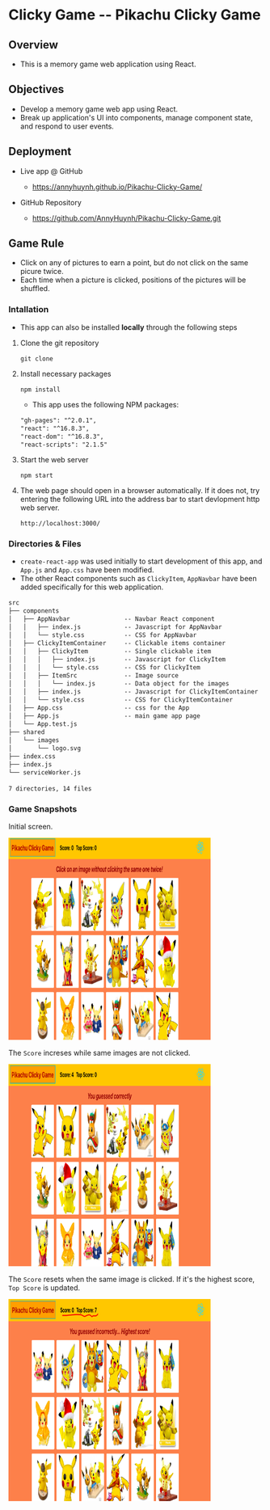 # Clicky Game -- Pikachu Clicky Game

## Overview

* This is a memory game web application using React. 

## Objectives

* Develop a memory game web app using React. 
* Break up application's UI into components, manage component state, and respond to user events.

## Deployment

* Live app @ GitHub 
  * https://annyhuynh.github.io/Pikachu-Clicky-Game/
 
* GitHub Repository
  * https://github.com/AnnyHuynh/Pikachu-Clicky-Game.git

## Game Rule 

* Click on any of pictures to earn a point, but do not click on the same picure twice.
* Each time when a picture is clicked, positions of the pictures will be shuffled.

### Intallation

* This app can also be installed __locally__ through the following steps 

1. Clone the git repository
    ```
    git clone 
    ```
1. Install necessary packages
    ```
    npm install
    ```
    * This app uses the following NPM packages:
    ```
    "gh-pages": "^2.0.1",
    "react": "^16.8.3",
    "react-dom": "^16.8.3",
    "react-scripts": "2.1.5"
    ```
1. Start the web server
    ```
    npm start
    ```
1. The web page should open in a browser automatically. If it does not, try entering the following URL into the address bar to start devlopment http web server.
    ```
    http://localhost:3000/
    ```

### Directories & Files

* `create-react-app` was used initially to start development of this app, and `App.js` and `App.css` have been modified.
* The other React components such as `ClickyItem`, `AppNavbar` have been added specifically for this web application.

```
src
├── components
│   ├── AppNavbar               -- Navbar React component
│   │   ├── index.js            -- Javascript for AppNavbar
│   │   └── style.css           -- CSS for AppNavbar
│   ├── ClickyItemContainer     -- Clickable items container 
│   │   ├── ClickyItem          -- Single clickable item
│   │   │   ├── index.js        -- Javascript for ClickyItem
│   │   │   └── style.css       -- CSS for ClickyItem
│   │   ├── ItemSrc             -- Image source
│   │   │   └── index.js        -- Data object for the images
│   │   ├── index.js            -- Javascript for ClickyItemContainer
│   │   └── style.css           -- CSS for ClickyItemContainer
│   ├── App.css                 -- css for the App
│   ├── App.js                  -- main game app page
│   └── App.test.js
├── shared
│   └── images
│       └── logo.svg
├── index.css
├── index.js
└── serviceWorker.js

7 directories, 14 files
```

### Game Snapshots

 Initial screen.

<img src="./public/images/demo1.jpg" width="400px" height="400px">

 The `Score` increses while same images are not clicked.

<img src="./public/images/demo2.jpg" width="400px" height="400px">

 The `Score` resets when the same image is clicked. If it's the highest score, `Top Score` is updated.

<img src="./public/images/demo3.jpg" width="400px" height="400px">



